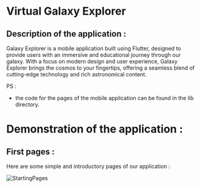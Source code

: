 # Virtual Galaxy Explorer
## Description of the application : 
Galaxy Explorer is a mobile application built using Flutter, designed to provide users with an immersive and educational journey through our galaxy. With a focus on modern design and user experience, Galaxy Explorer brings the cosmos to your fingertips, offering a seamless blend of cutting-edge technology and rich astronomical content.

PS : 
- the code for the pages of the mobile application can be found in the lib directory.

# Demonstration of the application :
## First pages : 
Here are some simple and introductory pages of our application :

![StartingPages](https://github.com/user-attachments/assets/54c56419-3d2f-4f4b-b419-fc9435a5313a)
